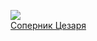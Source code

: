 ![](/books/sf_history/Марианна%20Владимировна%20Алферова/Соперник%20Цезаря.jpg)  
[Соперник Цезаря](/books/sf_history/Марианна%20Владимировна%20Алферова/Соперник%20Цезаря)